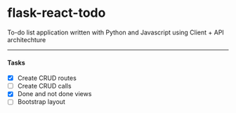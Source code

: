 # flask-react-todo

To-do list application written with Python and Javascript using Client + API architechture

---

#### Tasks

- [x] Create CRUD routes
- [ ] Create CRUD calls
- [x] Done and not done views
- [ ] Bootstrap layout
